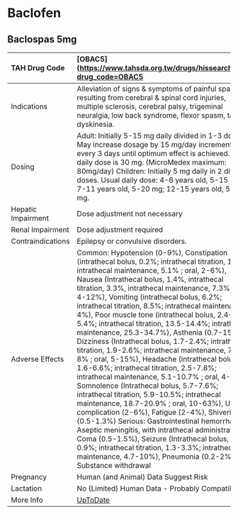 # Baclofen

## Baclospas 5mg

| TAH Drug Code      | [OBAC5](https://www.tahsda.org.tw/drugs/hissearch.php?drug_code=OBAC5                                                                                                                                                                                                                                                                                                                                                                                                                                                                                                                                                                                                                                                                                                                                                                                                                                                                                                                                                                                                                                                                                                                                                  |
|:-------------------|:-----------------------------------------------------------------------------------------------------------------------------------------------------------------------------------------------------------------------------------------------------------------------------------------------------------------------------------------------------------------------------------------------------------------------------------------------------------------------------------------------------------------------------------------------------------------------------------------------------------------------------------------------------------------------------------------------------------------------------------------------------------------------------------------------------------------------------------------------------------------------------------------------------------------------------------------------------------------------------------------------------------------------------------------------------------------------------------------------------------------------------------------------------------------------------------------------------------------------|
| Indications        | Alleviation of signs & symptoms of painful spasticity resulting from cerebral & spinal cord injuries, multiple sclerosis, cerebral palsy, trigeminal neuralgia, low back syndrome, flexor spasm, tardive dyskinesia.                                                                                                                                                                                                                                                                                                                                                                                                                                                                                                                                                                                                                                                                                                                                                                                                                                                                                                                                                                                                   |
| Dosing             | Adult: Initially 5-15 mg daily divided in 1-3 doses. May increase dosage by 15 mg/day increments every 3 days until optimum effect is achieved. Usual daily dose is 30 mg. (MicroMedex maximum: 80mg/day) Children: Initially 5 mg daily in 2 divided doses. Usual daily dose: 4-6 years old, 5-15 mg; 7-11 years old, 5-20 mg; 12-15 years old, 5-25 mg.                                                                                                                                                                                                                                                                                                                                                                                                                                                                                                                                                                                                                                                                                                                                                                                                                                                              |
| Hepatic Impairment | Dose adjustment not necessary                                                                                                                                                                                                                                                                                                                                                                                                                                                                                                                                                                                                                                                                                                                                                                                                                                                                                                                                                                                                                                                                                                                                                                                          |
| Renal Impairment   | Dose adjustment required                                                                                                                                                                                                                                                                                                                                                                                                                                                                                                                                                                                                                                                                                                                                                                                                                                                                                                                                                                                                                                                                                                                                                                                               |
| Contraindications  | Epilepsy or convulsive disorders.                                                                                                                                                                                                                                                                                                                                                                                                                                                                                                                                                                                                                                                                                                                                                                                                                                                                                                                                                                                                                                                                                                                                                                                      |
| Adverse Effects    | Common: Hypotension (0-9%), Constipation (intrathecal bolus, 0.2%; intrathecal titration, 1.5%; intrathecal maintenance, 5.1% ; oral, 2-6%), Nausea (Intrathecal bolus, 1.4%, intrathecal titration, 3.3%, intrathecal maintenance, 7.3% ; oral, 4-12%), Vomiting (intrathecal bolus, 6.2%; intrathecal titration, 8.5%; intrathecal maintenance, 4%), Poor muscle tone (intrathecal bolus, 2.4-5.4%; intrathecal titration, 13.5-14.4%; intrathecal maintenance, 25.3-34.7%), Asthenia (0.7-15%), Dizziness (Intrathecal bolus, 1.7-2.4%; intrathecal titration, 1.9-2.6%; intrathecal maintenance, 7.9-8% ; oral, 5-15%), Headache (intrathecal bolus, 1.6-6.6%; intrathecal titration, 2.5-7.8%; intrathecal maintenance, 5.1-10.7% ; oral, 4-8%), Somnolence (Intrathecal bolus, 5.7-7.6%; intrathecal titration, 5.9-10.5%; intrathecal maintenance, 18.7-20.9% ; oral, 10-63%), Urinary complication (2-6%), Fatigue (2-4%), Shivering (0.5-1.3%) Serious: Gastrointestinal hemorrhage, Aseptic meningitis, with intrathecal administration, Coma (0.5-1.5%), Seizure (Intrathecal bolus, 0.5-0.9%; intrathecal titration, 1.3-3.3%; intrathecal maintenance, 4.7-10%), Pneumonia (0.2-2%), Substance withdrawal |
| Pregnancy          | Human (and Animal) Data Suggest Risk                                                                                                                                                                                                                                                                                                                                                                                                                                                                                                                                                                                                                                                                                                                                                                                                                                                                                                                                                                                                                                                                                                                                                                                   |
| Lactation          | No (Limited) Human Data - Probably Compatible                                                                                                                                                                                                                                                                                                                                                                                                                                                                                                                                                                                                                                                                                                                                                                                                                                                                                                                                                                                                                                                                                                                                                                          |
| More Info          | [UpToDate](https://www.uptodate.com/contents/baclofen-drug-information)                                                                                                                                                                                                                                                                                                                                                                                                                                                                                                                                                                                                                                                                                                                                                                                                                                                                                                                                                                                                                                                                                                                                                |

